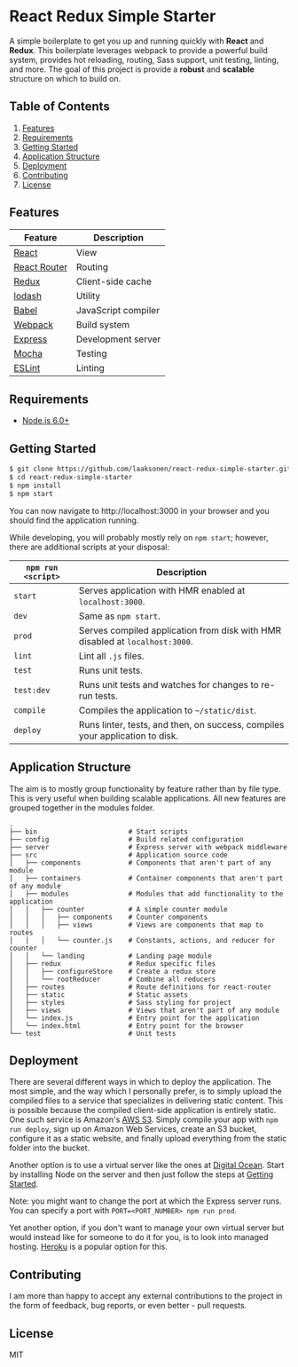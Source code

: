 # React Redux Simple Starter

A simple boilerplate to get you up and running quickly with **React** and
**Redux**. This boilerplate leverages webpack to provide a powerful build
system, provides hot reloading, routing, Sass support, unit testing, linting,
and more. The goal of this project is provide a **robust** and **scalable**
structure on which to build on.

## Table of Contents
1. [Features](#features)
1. [Requirements](#requirements)
1. [Getting Started](#getting-started)
1. [Application Structure](#application-structure)
1. [Deployment](#deployment)
1. [Contributing](#contributing)
1. [License](#license)

## Features
| **Feature** | **Description** |
| ---------|-----------------|
| [React](https://facebook.github.io/react/) | View |
| [React Router](https://github.com/reactjs/react-router) | Routing |
| [Redux](http://redux.js.org/) | Client-side cache |
| [lodash](https://lodash.com/) | Utility |
| [Babel](https://babeljs.io/) | JavaScript compiler |
| [Webpack](https://webpack.github.io/) | Build system |
| [Express](http://expressjs.com/) | Development server |
| [Mocha](https://mochajs.org/) | Testing |
| [ESLint](http://eslint.org/) | Linting |

## Requirements
* [Node.js 6.0+](http://nodejs.org)

## Getting Started
```bash
$ git clone https://github.com/laaksonen/react-redux-simple-starter.git
$ cd react-redux-simple-starter
$ npm install
$ npm start
```
You can now navigate to http://localhost:3000 in your browser and you should
find the application running.

While developing, you will probably mostly rely on ``npm start``; however, there
are additional scripts at your disposal:

|`npm run <script>`|Description|
|------------------|-----------|
|`start`|Serves application with HMR enabled at `localhost:3000`.|
|`dev`|Same as `npm start`.|
|`prod`|Serves compiled application from disk with HMR disabled at `localhost:3000`.|
|`lint`|Lint all `.js` files.|
|`test`|Runs unit tests.|
|`test:dev`|Runs unit tests and watches for changes to re-run tests.|
|`compile`|Compiles the application to `~/static/dist`.|
|`deploy`|Runs linter, tests, and then, on success, compiles your application to disk.|

## Application Structure
The aim is to mostly group functionality by feature rather than by file type. This
is very useful when building scalable applications. All new features are grouped
together in the modules folder.
```
.
├── bin                       # Start scripts
├── config                    # Build related configuration
├── server                    # Express server with webpack middleware
├── src                       # Application source code
│   ├── components            # Components that aren't part of any module
│   ├── containers            # Container components that aren't part of any module
│   ├── modules               # Modules that add functionality to the application
│   │   ├── counter           # A simple counter module
│   │   │   ├── components    # Counter components
│   │   │   ├── views         # Views are components that map to routes
│   │   │   └── counter.js    # Constants, actions, and reducer for counter
│   │   └── landing           # Landing page module
│   ├── redux                 # Redux specific files
│   │   ├── configureStore    # Create a redux store
│   │   └── rootReducer       # Combine all reducers
│   ├── routes                # Route definitions for react-router
│   ├── static                # Static assets
│   ├── styles                # Sass styling for project
│   ├── views                 # Views that aren't part of any module
│   └── index.js              # Entry point for the application
│   └── index.html            # Entry point for the browser
└── test                      # Unit tests
```

## Deployment
There are several different ways in which to deploy the application. The most
simple, and the way which I personally prefer, is to simply upload the compiled
files to a service that specializes in delivering static content.
This is possible because the compiled client-side application is entirely static.
One such service is Amazon's [AWS S3](https://aws.amazon.com/s3/).
Simply compile your app with `npm run deploy`, sign up on Amazon Web Services,
create an S3 bucket, configure it as a static website, and finally upload
everything from the static folder into the bucket.

Another option is to use a virtual server like the ones at
[Digital Ocean](https://www.digitalocean.com/). Start by installing Node on
the server and then just follow the steps at
[Getting Started](#getting-started).

Note: you might want to change the port at which the Express server runs. You can
specify a port with `PORT=<PORT_NUMBER> npm run prod`.

Yet another option, if you don't want to manage your own virtual server but would
instead like for someone to do it for you, is to look into managed hosting.
[Heroku](https://heroku.com) is a popular option for this.

## Contributing
I am more than happy to accept any external contributions to the project in the
form of feedback, bug reports, or even better - pull requests.

## License
MIT
